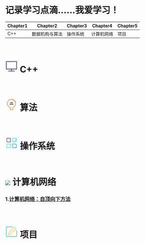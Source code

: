 
# 记录学习点滴……我爱学习！

| Chapter1 | Chapter2  | Chapter3| Chapter4 |Chapter5
|--------|-------------|---------|----------|--------
|   C++  | 数据机构与算法| 操作系统  | 计算机网络|项目

&emsp;
&emsp;
# ![](https://github.com/zihaopang/Backen-develope/blob/master/pics/%E6%98%BE%E7%A4%BA%E5%99%A8-01.png) C++
&emsp;
# ![](https://github.com/zihaopang/Backen-develope/blob/master/pics/%E7%81%AF%E6%B3%A1-01.png) 算法
&emsp;
# ![](https://github.com/zihaopang/Backen-develope/blob/master/pics/%E7%AE%A1%E7%90%86-01.png) 操作系统
&emsp;
# ![](https://github.com/zihaopang/Backen-develope/blob/master/pics/%E4%BA%91-01.png) 计算机网络
### 1.[计算机网络：自顶向下方法](http://)
&emsp;
# ![](https://github.com/zihaopang/Backen-develope/blob/master/pics/%E7%94%BB%E6%9D%BF-01.png) 项目
